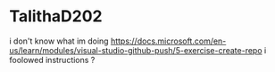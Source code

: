 # TalithaD202
i don't know what im doing
https://docs.microsoft.com/en-us/learn/modules/visual-studio-github-push/5-exercise-create-repo
i foolowed instructions ?
